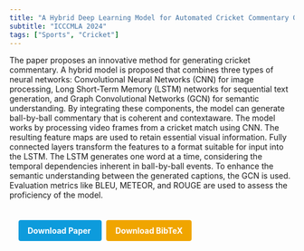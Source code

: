 ```yaml
---
title: "A Hybrid Deep Learning Model for Automated Cricket Commentary Generation"
subtitle: "ICCCMLA 2024"
tags: ["Sports", "Cricket"]
---
```


The paper proposes an innovative method for generating cricket commentary. A hybrid model is proposed that combines three types of neural networks: Convolutional Neural Networks (CNN) for image processing, Long Short-Term Memory (LSTM) networks for sequential text generation, and Graph Convolutional Networks (GCN) for semantic understanding. By integrating these components, the model can generate ball-by-ball commentary that is coherent and contextaware. The model works by processing video frames from a cricket match using CNN. The resulting feature maps are used to retain essential visual information. Fully connected layers transform the features to a format suitable for input into the LSTM. The LSTM generates one word at a time, considering the temporal dependencies inherent in ball-by-ball events. To enhance the semantic understanding between the generated captions, the GCN is used. Evaluation metrics like BLEU, METEOR, and ROUGE are used to assess the proficiency of the model.



<div style="margin-top: 1rem; padding: 1rem; display: inline-block;">

  <a href="https://doi.org/10.1109/ICCCMLA63077.2024.10871604" target="_blank" style="background-color: #0d9bdc; color: white; padding: 10px 16px; margin-right: 8px; text-decoration: none; border-radius: 4px; font-weight: bold;">
    Download Paper
  </a>

  <a href="bib/a-hybrid-deep-learning-model-for-automated-cricket-commentary-generation.bib" download style="background-color: #f0a500; color: white; padding: 10px 16px; text-decoration: none; border-radius: 4px; font-weight: bold;">
    Download BibTeX
  </a>

</div>

